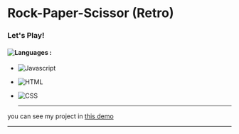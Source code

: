 # Rock-Paper-Scissor (Retro)
### Let's Play!
#### ![Languages](https://img.shields.io/github/languages/count/zeynab-jalalian/Rock-Paper-Scissor-) :
 - ![Javascript](https://img.shields.io/badge/javascript-yellow)
 - ![HTML](https://img.shields.io/badge/Html-orange)
 - ![CSS](https://img.shields.io/badge/Css-blue)
   
   ---
 you can see my project in [this demo](https://zeynab-jalalian.github.io/Rock-Paper-Scissor-/)
  ___
